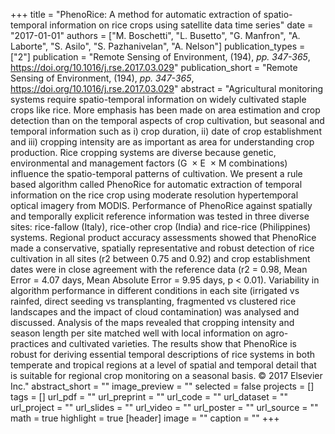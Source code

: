 +++
title = "PhenoRice: A method for automatic extraction of spatio-temporal information on rice crops using satellite data time series"
date = "2017-01-01"
authors = ["M. Boschetti", "L. Busetto", "G. Manfron", "A. Laborte", "S. Asilo", "S. Pazhanivelan", "A. Nelson"]
publication_types = ["2"]
publication = "Remote Sensing of Environment, (194), _pp. 347-365_, https://doi.org/10.1016/j.rse.2017.03.029"
publication_short = "Remote Sensing of Environment, (194), _pp. 347-365_, https://doi.org/10.1016/j.rse.2017.03.029"
abstract = "Agricultural monitoring systems require spatio-temporal information on widely cultivated staple crops like rice. More emphasis has been made on area estimation and crop detection than on the temporal aspects of crop cultivation, but seasonal and temporal information such as i) crop duration, ii) date of crop establishment and iii) cropping intensity are as important as area for understanding crop production. Rice cropping systems are diverse because genetic, environmental and management factors (G  × E  × M combinations) influence the spatio-temporal patterns of cultivation. We present a rule based algorithm called PhenoRice for automatic extraction of temporal information on the rice crop using moderate resolution hypertemporal optical imagery from MODIS. Performance of PhenoRice against spatially and temporally explicit reference information was tested in three diverse sites: rice-fallow (Italy), rice-other crop (India) and rice-rice (Philippines) systems. Regional product accuracy assessments showed that PhenoRice made a conservative, spatially representative and robust detection of rice cultivation in all sites (r2 between 0.75 and 0.92) and crop establishment dates were in close agreement with the reference data (r2 = 0.98, Mean Error = 4.07 days, Mean Absolute Error = 9.95 days, p &lt; 0.01). Variability in algorithm performance in different conditions in each site (irrigated vs rainfed, direct seeding vs transplanting, fragmented vs clustered rice landscapes and the impact of cloud contamination) was analysed and discussed. Analysis of the maps revealed that cropping intensity and season length per site matched well with local information on agro-practices and cultivated varieties. The results show that PhenoRice is robust for deriving essential temporal descriptions of rice systems in both temperate and tropical regions at a level of spatial and temporal detail that is suitable for regional crop monitoring on a seasonal basis. © 2017 Elsevier Inc."
abstract_short = ""
image_preview = ""
selected = false
projects = []
tags = []
url_pdf = ""
url_preprint = ""
url_code = ""
url_dataset = ""
url_project = ""
url_slides = ""
url_video = ""
url_poster = ""
url_source = ""
math = true
highlight = true
[header]
image = ""
caption = ""
+++
